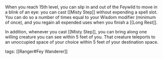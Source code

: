 When you reach 15th level, you can slip in and out of the Feywild to move in a blink of an eye: you can cast [[Misty Step]] without expending a spell slot. You can do so a number of times equal to your Wisdom modifier (minimum of once), and you regain all expended uses when you finish a [[Long Rest]].

In addition, whenever you cast [[Misty Step]], you can bring along one willing creature you can see within 5 feet of you. That creature teleports to an unoccupied space of your choice within 5 feet of your destination space.

tags: [[Ranger#Fey Wanderer]]